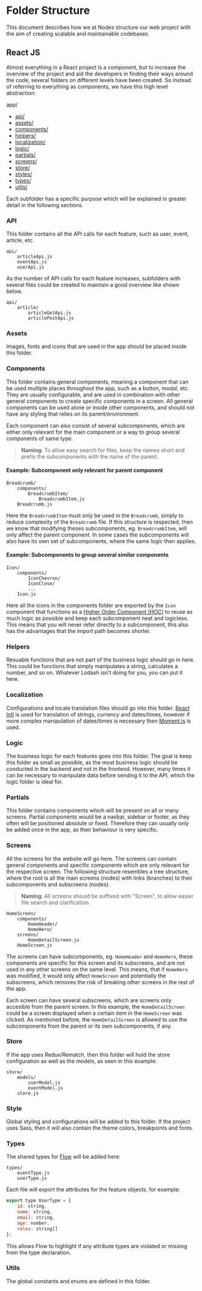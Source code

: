 # Folder Structure

This document describes how we at Nodes structure our web project with the aim of creating scalable and maintainable codebases.

## React JS
Almost everything in a React project is a component, but to increase the overview of the project and aid the developers in finding their ways around the code, several folders on different levels have been created. So instead of referring to everything as components, we have this high level abstraction:

app/
- [api/](#api)
- [assets/](#assets)
- [components/](#components)
- [helpers/](#helpers)
- [localization/](#localization)
- [logic/](#logic)
- [partials/](#partials)
- [screens/](#screens)
- [store/](#store)
- [styles/](#styles)
- [types/](#types)
- [utils/](#utils)

Each subfolder has a specific purpose which will be explained in greater detail in the following sections.

### API
This folder contains all the API calls for each feature, such as user, event, article, etc. 

```
api/
    articleApi.js
    eventApi.js
    userApi.js
```

As the number of API calls for each feature increases, subfolders with several files could be created to maintain a good overview like shown below.

```
api/
    article/
        articleGetApi.js
        articlePostApi.js
```

### Assets
Images, fonts and icons that are used in the app should be placed inside this folder.


### Components
This folder contains general components, meaning a component that can be used multiple places throughout the app, such as a button, modal, etc. They are usually configurable, and are used in combination with other general components to create specific components in a screen.
All general components can be used alone or inside other components, and should not have any styling that relies on its parent/environment.

Each component can also consist of several subcomponents, which are either only relevant for the main component or a way to group several components of same type. 

> **Naming**: To allow easy search for files, keep the names short and prefix the subcomponents with the name of the parent.

#### Example: Subcomponent only relevant for parent component
```
Breadcrumb/
    components/
        BreadcrumbItem/
            BreadcrumbItem.js
    Breadcrumb.js
```
Here the `BreadcrumbItem` must only be used in the `Breadcrumb`, simply to reduce complexity of the `Breadcrumb` file. If this structure is respected, then we know that modifying theses subcomponents, eg. `BreadcrumbItem`, will only affect the parent component. In some cases the subcomponents will also have its own set of subcomponents, where the same logic then applies.

#### Example: Subcomponents to group several similar components
```
Icon/
    components/
        IconChevron/
        IconClose/
        ...
    Icon.js
```
Here all the icons in the components folder are exported by the `Icon` component that functions as a [Higher Order Component (HOC)](https://reactjs.org/docs/higher-order-components.html) to reuse as much logic as possible and keep each subcomponent neat and logicless. This means that you will never refer directly to a subcomponent, this also has the advantages that the import path becomes shorter.


### Helpers
Resuable functions that are not part of the business logic should go in here. This could be functions that simply manipulates a string, calculates a number, and so on. Whatever Lodash isn't doing for you, you can put it here.


### Localization
Configurations and locale translation files should go into this folder. [React Intl](https://github.com/yahoo/react-intl) is used for translation of strings, currency and dates/times, however if more complex manipulation of dates/times is necessary then [Moment.js](https://momentjs.com/) is used.


### Logic
The business logic for each features goes into this folder. The goal is keep this folder as small as possible, as the most business logic should be conducted in the backend and not in the frontend. However, many times it can be necessary to manipulate data before sending it to the API, which the logic folder is ideal for.

### Partials
This folder contains components which will be present on all or many screens. Partial components would be a navbar, sidebar or footer, as they often will be positioned absolute or fixed. Therefore they can usually only be added once in the app, as their behaviour is very specific.

### Screens

All the screens for the website will go here. The screens can contain general components and specific components which are only relevant for the respective screen. The following structure resembles a tree structure, where the root is all the main screens (nodes) with links (branches) to their subcomponents and subscreens (nodes).

> **Naming**: All screens should be suffixed with "Screen", to allow easier file search and clarification.

```
HomeScreen/
    components/
        HomeHeader/
        HomeHero/
    screens/
        HomeDetailScreen.js
    HomeScreen.js
```

The screens can have subcomponents, eg. `HomeHeader` and `HomeHero`, these components are specific for this screen and its subscreens, and are not used in any other screens on the same level. This means, that if `HomeHero` was modified, it would only affect `HomeScreen` and potentially the subscreens, which removes the risk of breaking other screens in the rest of the app. 

Each screen can have several subscreens, which are screens only accesible from the parent screen. In this example, the `HomeDetailScreen` could be a screen displayed when a certain item in the `HomeScreen` was clicked. As mentioned before, the `HomeDetailScreen` is allowed to use the subcomponents from the parent or its own subcomponents, if any.


### Store
If the app uses Redux/Rematch, then this folder will hold the store configuration as well as the models, as seen in this example:

```
store/
    models/
        userModel.js
        eventModel.js
    store.js
```


### Style
Global styling and configurations will be added to this folder. If the project uses Sass, then it will also contain the theme colors, breakpoints and fonts.


### Types
The shared types for [Flow](https://flow.org/) will be added here:
```
types/
    eventType.js
    userType.js
```
Each file will export the attributes for the feature objects, for example:

```jsx
export type UserType = {
    id: string,
    name: string,
    email: string,
    age: number,
    roles: string[]
};
```
This allows Flow to highlight if any attribute types are violated or missing from the type declaration.


### Utils
The global constants and enums are defined in this folder.